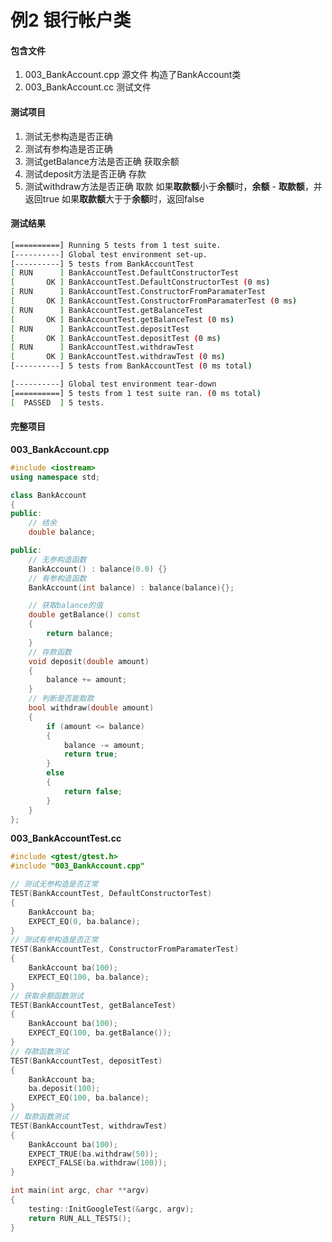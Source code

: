 # 例2 银行帐户类

#### 包含文件
1. 003_BankAccount.cpp
   源文件
   构造了BankAccount类
2. 003_BankAccount.cc
   测试文件

#### 测试项目

1. 测试无参构造是否正确
2. 测试有参构造是否正确
3. 测试getBalance方法是否正确
   获取余额
4. 测试deposit方法是否正确
   存款
5. 测试withdraw方法是否正确
   取款
   如果**取款额**小于**余额**时，**余额** - **取款额**，并返回true
   如果**取款额**大于于**余额**时，返回false

#### 测试结果
```sh
[==========] Running 5 tests from 1 test suite.
[----------] Global test environment set-up.
[----------] 5 tests from BankAccountTest
[ RUN      ] BankAccountTest.DefaultConstructorTest
[       OK ] BankAccountTest.DefaultConstructorTest (0 ms)
[ RUN      ] BankAccountTest.ConstructorFromParamaterTest
[       OK ] BankAccountTest.ConstructorFromParamaterTest (0 ms)
[ RUN      ] BankAccountTest.getBalanceTest
[       OK ] BankAccountTest.getBalanceTest (0 ms)
[ RUN      ] BankAccountTest.depositTest
[       OK ] BankAccountTest.depositTest (0 ms)
[ RUN      ] BankAccountTest.withdrawTest
[       OK ] BankAccountTest.withdrawTest (0 ms)
[----------] 5 tests from BankAccountTest (0 ms total)

[----------] Global test environment tear-down
[==========] 5 tests from 1 test suite ran. (0 ms total)
[  PASSED  ] 5 tests.
```

#### 完整项目

**003_BankAccount.cpp**
```cpp
#include <iostream>
using namespace std;

class BankAccount
{
public:
    // 结余
    double balance;

public:
    // 无参构造函数
    BankAccount() : balance(0.0) {}
    // 有参构造函数
    BankAccount(int balance) : balance(balance){};

    // 获取balance的值
    double getBalance() const
    {
        return balance;
    }
    // 存款函数
    void deposit(double amount)
    {
        balance += amount;
    }
    // 判断是否能取款
    bool withdraw(double amount)
    {
        if (amount <= balance)
        {
            balance -= amount;
            return true;
        }
        else
        {
            return false;
        }
    }
};

```

**003_BankAccountTest.cc**
```cpp
#include <gtest/gtest.h>
#include "003_BankAccount.cpp"

// 测试无参构造是否正常
TEST(BankAccountTest, DefaultConstructorTest)
{
    BankAccount ba;
    EXPECT_EQ(0, ba.balance);
}
// 测试有参构造是否正常
TEST(BankAccountTest, ConstructorFromParamaterTest)
{
    BankAccount ba(100);
    EXPECT_EQ(100, ba.balance);
}
// 获取余额函数测试
TEST(BankAccountTest, getBalanceTest)
{
    BankAccount ba(100);
    EXPECT_EQ(100, ba.getBalance());
}
// 存款函数测试
TEST(BankAccountTest, depositTest)
{
    BankAccount ba;
    ba.deposit(100);
    EXPECT_EQ(100, ba.balance);
}
// 取款函数测试
TEST(BankAccountTest, withdrawTest)
{
    BankAccount ba(100);
    EXPECT_TRUE(ba.withdraw(50));
    EXPECT_FALSE(ba.withdraw(100));
}

int main(int argc, char **argv)
{
    testing::InitGoogleTest(&argc, argv);
    return RUN_ALL_TESTS();
}
```